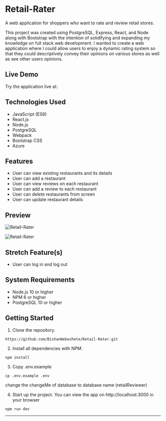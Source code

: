 # Retail-Rater

A web application for shoppers who want to rate and review retail stores.

This project was created using PostgreSQL, Express, React, and Node along with Bootstrap with the intention of solidifying and expanding my knowledge on full stack web development. I wanted to create a web application where I could allow users to enjoy a dynamic rating system so that they could descriptively convey their opinions on various stores as well as see other users opinions.

## Live Demo

Try the application live at:

## Technologies Used

- JavaScript (ES6)
- React.js
- Node.js
- PostgreSQL
- Webpack
- Bootstrap CSS
- Azure

## Features

- User can view existing restaurants and its details
- User can add a restaurant
- User can view reviews on each restaurant
- User can add a review to each restaurant
- User can delete restaurants from screen
- User can update restaurant details

## Preview

![Retail-Rater](client/public/Kapture%202023-05-26%20at%2015.43.12.gif)

![Retail-Rater](client/public/Kapture%202023-05-26%20at%2015.46.12.gif)

## Stretch Feature(s)

- User can log in and log out

## System Requirements

- Node.js 10 or higher
- NPM 6 or higher
- PostgreSQL 10 or higher

## Getting Started

1. Clone the repository.

  ```shell
  https://github.com/BishanWebeshete/Retail-Rater.git
  ```

2. Install all dependencies with NPM.

  ```shell
  npm install
  ```

3. Copy .env.example

  ```shell
  cp .env.example .env
  ```

  change the changeMe of database to database name (retailReviewer)

4. Start up the project. You can view the app on http://localhost:3000 in your browser

  ```shell
  npm run dev
  ```

---
